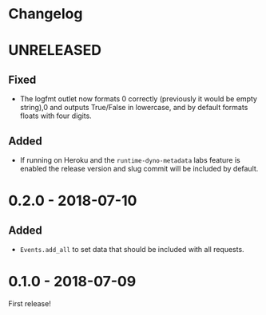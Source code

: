 Changelog
=========

# UNRELEASED

## Fixed
- The logfmt outlet now formats 0 correctly (previously it would be empty string),0 and outputs
  True/False in lowercase, and by default formats floats with four digits.

## Added
- If running on Heroku and the `runtime-dyno-metadata` labs feature is enabled the release version
  and slug commit will be included by default.


# 0.2.0 - 2018-07-10

## Added
- `Events.add_all` to set data that should be included with all requests.


# 0.1.0 - 2018-07-09

First release!

